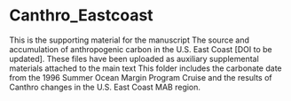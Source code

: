 # Canthro_Eastcoast
This is the supporting material for the manuscript The source and accumulation of anthropogenic carbon in the U.S. East Coast [DOI to be updated]. These files have been uploaded as auxiliary supplemental materials attached to the main text
This folder includes the carbonate date from the 1996 Summer Ocean Margin Program Cruise and the results of Canthro changes in the U.S. East Coast MAB region.
